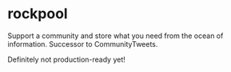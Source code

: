 # rockpool
Support a community and store what you need from the ocean of information. Successor to CommunityTweets.

Definitely not production-ready yet!
